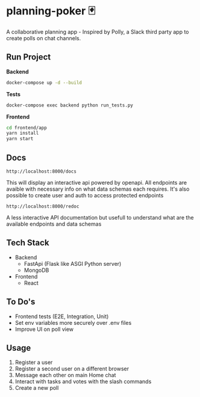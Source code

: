 # planning-poker <span role="img" aria-label="Joker">🃏</span>

A collaborative planning app - Inspired by Polly, a Slack third party app to create polls on chat channels.


## Run Project

**Backend**
```bash
docker-compose up -d --build
```

**Tests**
```bash
docker-compose exec backend python run_tests.py
```

**Frontend**
```bash
cd frontend/app
yarn install
yarn start
```

## Docs

```
http://localhost:8000/docs
```

This will display an interactive api powered by openapi. All endpoints are avaible with
necessary info on what data schemas each requires.
It's also possible to create user and auth to access protected endpoints

```
http://localhost:8000/redoc
```

A less interactive API documentation but usefull to understand what are the
available endpoints and data schemas


## Tech Stack

- Backend
    - FastApi (Flask like ASGI Python server)
    - MongoDB
- Frontend
    - React


## To Do's

- Frontend tests (E2E, Integration, Unit)
- Set env variables more securely over .env files
- Improve UI on poll view


## Usage

1. Register a user
2. Register a second user on a different browser
3. Message each other on main Home chat
4. Interact with tasks and votes with the slash commands
5. Create a new poll
